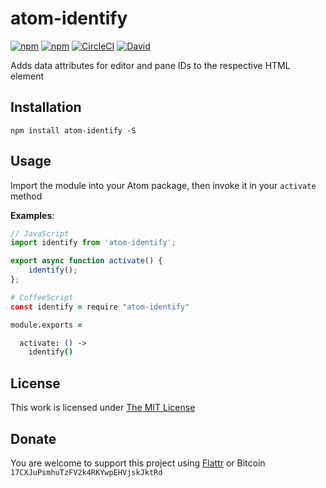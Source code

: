 # atom-identify

[![npm](https://flat.badgen.net/npm/license/atom-identify)](https://www.npmjs.org/package/atom-identify)
[![npm](https://flat.badgen.net/npm/v/atom-identify)](https://www.npmjs.org/package/atom-identify)
[![CircleCI](https://flat.badgen.net/circleci/github/idleberg/node-atom-identify)](https://circleci.com/gh/idleberg/node-atom-identify)
[![David](https://flat.badgen.net/david/dep/idleberg/node-atom-identify)](https://david-dm.org/idleberg/node-atom-identify)

Adds data attributes for editor and pane IDs to the respective HTML element

## Installation

`npm install atom-identify -S`

## Usage

Import the module into your Atom package, then invoke it in your `activate` method

**Examples**:

```js
// JavaScript
import identify from 'atom-identify';

export async function activate() {
    identify();
};
```

```coffee
# CoffeeScript
const identify = require "atom-identify"

module.exports =

  activate: () ->
    identify()
```

## License

This work is licensed under [The MIT License](https://opensource.org/licenses/MIT)

## Donate

You are welcome to support this project using [Flattr](https://flattr.com/submit/auto?user_id=idleberg&url=https://github.com/idleberg/node-atom-identify) or Bitcoin `17CXJuPsmhuTzFV2k4RKYwpEHVjskJktRd`

